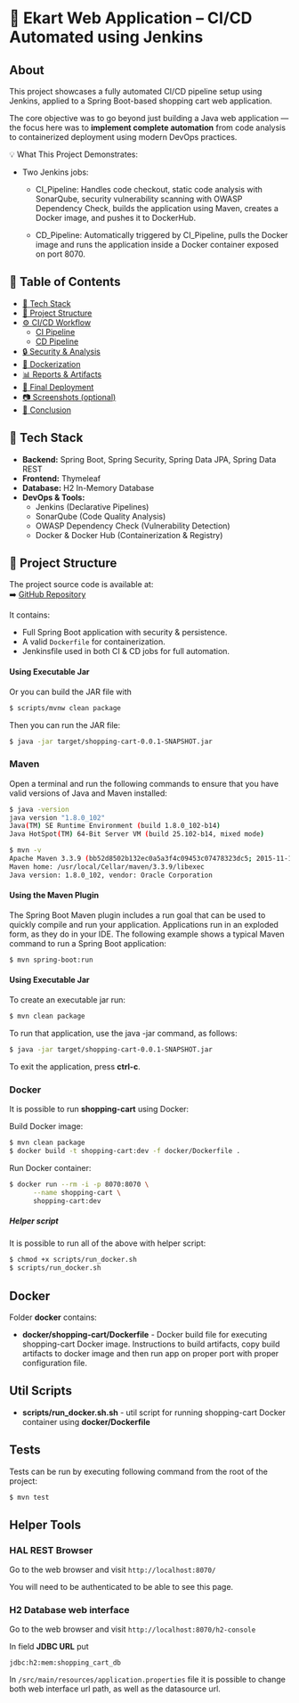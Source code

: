 #  🚀 Ekart Web Application – CI/CD Automated using Jenkins

## About

This project showcases a fully automated CI/CD pipeline setup using Jenkins, applied to a Spring Boot-based shopping cart web application.

The core objective was to go beyond just building a Java web application — the focus here was to **implement complete automation** from code analysis to containerized deployment using modern DevOps practices.

💡 What This Project Demonstrates:
- Two Jenkins jobs:

    - CI_Pipeline: Handles code checkout, static code analysis with SonarQube, security vulnerability scanning with OWASP Dependency Check,           builds the application using Maven, creates a Docker image, and pushes it to DockerHub.

    - CD_Pipeline: Automatically triggered by CI_Pipeline, pulls the Docker image and runs the application inside a Docker container exposed on       port 8070.

## 📌 Table of Contents

- [🔧 Tech Stack](#-tech-stack)
- [📁 Project Structure](#-project-structure)
- [⚙️ CI/CD Workflow](#️-cicd-workflow)
  - [CI Pipeline](#ci-pipeline-job)
  - [CD Pipeline](#cd-pipeline-job)
- [🔒 Security & Analysis](#-security--code-analysis)
- [🐳 Dockerization](#-dockerization)
- [📊 Reports & Artifacts](#-reports--artifacts)
- [📌 Final Deployment](#-final-deployment)
- [📷 Screenshots (optional)](#-screenshots-optional)
- [📎 Conclusion](#-conclusion)

##  🔧 Tech Stack

- **Backend:** Spring Boot, Spring Security, Spring Data JPA, Spring Data REST
- **Frontend:** Thymeleaf
- **Database:** H2 In-Memory Database
- **DevOps & Tools:**  
  - Jenkins (Declarative Pipelines)  
  - SonarQube (Code Quality Analysis)  
  - OWASP Dependency Check (Vulnerability Detection)  
  - Docker & Docker Hub (Containerization & Registry)

## 📁 Project Structure

The project source code is available at:  
➡️ [GitHub Repository](https://github.com/abhijha16/Ekart.git)

It contains:
- Full Spring Boot application with security & persistence.
- A valid `Dockerfile` for containerization.
- Jenkinsfile used in both CI & CD jobs for full automation.

#### Using Executable Jar

Or you can build the JAR file with 
```bash
$ scripts/mvnw clean package
``` 

Then you can run the JAR file:
```bash
$ java -jar target/shopping-cart-0.0.1-SNAPSHOT.jar
```

### Maven

Open a terminal and run the following commands to ensure that you have valid versions of Java and Maven installed:

```bash
$ java -version
java version "1.8.0_102"
Java(TM) SE Runtime Environment (build 1.8.0_102-b14)
Java HotSpot(TM) 64-Bit Server VM (build 25.102-b14, mixed mode)
```

```bash
$ mvn -v
Apache Maven 3.3.9 (bb52d8502b132ec0a5a3f4c09453c07478323dc5; 2015-11-10T16:41:47+00:00)
Maven home: /usr/local/Cellar/maven/3.3.9/libexec
Java version: 1.8.0_102, vendor: Oracle Corporation
```

#### Using the Maven Plugin

The Spring Boot Maven plugin includes a run goal that can be used to quickly compile and run your application. 
Applications run in an exploded form, as they do in your IDE. 
The following example shows a typical Maven command to run a Spring Boot application:
 
```bash
$ mvn spring-boot:run
``` 

#### Using Executable Jar

To create an executable jar run:

```bash
$ mvn clean package
``` 

To run that application, use the java -jar command, as follows:

```bash
$ java -jar target/shopping-cart-0.0.1-SNAPSHOT.jar
```

To exit the application, press **ctrl-c**.

### Docker

It is possible to run **shopping-cart** using Docker:

Build Docker image:
```bash
$ mvn clean package
$ docker build -t shopping-cart:dev -f docker/Dockerfile .
```

Run Docker container:
```bash
$ docker run --rm -i -p 8070:8070 \
      --name shopping-cart \
      shopping-cart:dev
```

##### Helper script

It is possible to run all of the above with helper script:

```bash
$ chmod +x scripts/run_docker.sh
$ scripts/run_docker.sh
```

## Docker 

Folder **docker** contains:

* **docker/shopping-cart/Dockerfile** - Docker build file for executing shopping-cart Docker image. 
Instructions to build artifacts, copy build artifacts to docker image and then run app on proper port with proper configuration file.

## Util Scripts

* **scripts/run_docker.sh.sh** - util script for running shopping-cart Docker container using **docker/Dockerfile**

## Tests

Tests can be run by executing following command from the root of the project:

```bash
$ mvn test
```

## Helper Tools

### HAL REST Browser

Go to the web browser and visit `http://localhost:8070/`

You will need to be authenticated to be able to see this page.

### H2 Database web interface

Go to the web browser and visit `http://localhost:8070/h2-console`

In field **JDBC URL** put 
```
jdbc:h2:mem:shopping_cart_db
```

In `/src/main/resources/application.properties` file it is possible to change both
web interface url path, as well as the datasource url.
